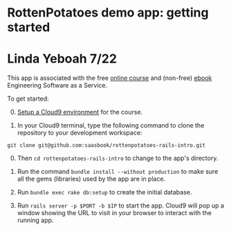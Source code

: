 # RottenPotatoes demo app: getting started
# Linda Yeboah 7/22

This app is associated with the free [online
course](http://www.saas-class.org) and (non-free)
[ebook](http://www.saasbook.info) Engineering Software as a Service.

To get started:

0. [Setup a Cloud9
environment](https://github.com/saasbook/courseware/wiki/Setting-up-Cloud9)
for the course.

0. In your Cloud9 terminal, type the following command to clone the repository to your development workspace:

  `git clone git@github.com:saasbook/rottenpotatoes-rails-intro.git`

0. Then `cd rottenpotatoes-rails-intro` to change to the app's
directory.

0. Run the command `bundle install --without production` to make sure all the gems
(libraries) used by the app are in place.

0. Run `bundle exec rake db:setup` to create the initial database.

0. Run `rails server -p $PORT -b $IP` to start the app.  Cloud9 will pop
up a window showing the URL to visit in your browser to interact with
the running app.
